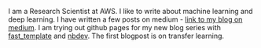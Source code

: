 I am a Research Scientist at AWS. I like to write about machine learning and deep learning. I have written a few posts on medium - [link to my blog on medium](https://medium.com/@pgrover3). I am trying out github pages for my new blog series with [fast_template](https://github.com/fastai/fast_template) and [nbdev](http://nbdev.fast.ai/). The first blogpost is on transfer learning. 
